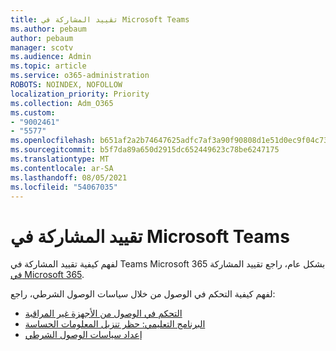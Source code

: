 ```yaml
---
title: تقييد المشاركة في Microsoft Teams
ms.author: pebaum
author: pebaum
manager: scotv
ms.audience: Admin
ms.topic: article
ms.service: o365-administration
ROBOTS: NOINDEX, NOFOLLOW
localization_priority: Priority
ms.collection: Adm_O365
ms.custom:
- "9002461"
- "5577"
ms.openlocfilehash: b651af2a2b74647625adfc7af3a90f90808d1e51d0ec9f04c73313fd7232c4ac
ms.sourcegitcommit: b5f7da89a650d2915dc652449623c78be6247175
ms.translationtype: MT
ms.contentlocale: ar-SA
ms.lasthandoff: 08/05/2021
ms.locfileid: "54067035"
---
```

# <a name="limit-sharing-in-microsoft-teams"></a>تقييد المشاركة في Microsoft Teams

لفهم كيفية تقييد المشاركة في Teams Microsoft 365 بشكل عام، راجع تقييد المشاركة [في Microsoft 365](https://docs.microsoft.com/microsoft-365/solutions/microsoft-365-limit-sharing?view=o365-worldwide).

لفهم كيفية التحكم في الوصول من خلال سياسات الوصول الشرطي، راجع:

- [التحكم في الوصول من الأجهزة غير المراقبة](https://docs.microsoft.com/sharepoint/control-access-from-unmanaged-devices)
- [البرنامج التعليمي: حظر تنزيل المعلومات الحساسة](https://docs.microsoft.com/cloud-app-security/use-case-proxy-block-session-aad)
- [إعداد سياسات الوصول الشرطي](https://docs.microsoft.com/microsoft-365/business/set-up-conditional-access-policies?view=o365-worldwide)
